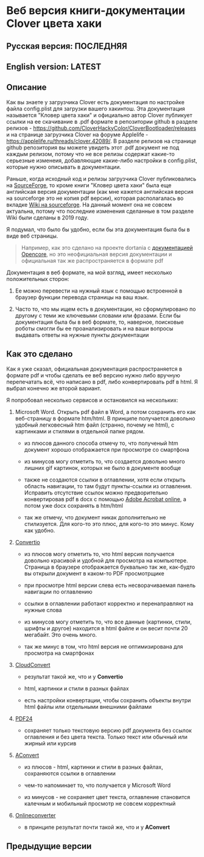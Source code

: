 # Веб версия книги-документации Clover цвета хаки

## Русская версия: ПОСЛЕДНЯЯ

## English version: LATEST

## Описание

Как вы знаете у загрузчика Clover есть документация по настройке файла config.plist для загрузки вашего хакинтош. Эта документация называется "Кловер цвета хаки" и официально автор Clover публикует ссылки на ее скачивание в .pdf формате в репозитории github в разделе релизов - https://github.com/CloverHackyColor/CloverBootloader/releases и на странице загрузчика Clover на форуме Applelife - https://applelife.ru/threads/clover.42089/. В разделе релизов на странице github репозитория вы можете увидеть этот .pdf документ не под каждым релизом, потому что не все релизы содержат какие-то серьезные изменеия, добавляющие какие-либо настройки в config.plist, которые нужно описывать в документации.

Раньше, когда исходный код и релизы загрузчика Clover публиковались на [SourceForge](https://sourceforge.net/projects/cloverefiboot/), то кроме книги "Кловер цвета хаки" была еще английская версия документации (как мне кажется английская версия на sourceforge это не копия pdf версии), которая располагалась во вкладке [Wiki на sourceforge](https://sourceforge.net/p/cloverefiboot/wiki/Home/). На данный момент она не совсем актуальна, потому что последние изменения сделанные в том разделе Wiki были сделаны в 2019 году.

Я подумал, что было бы удобно, если бы эта документация была бы в виде веб страницы.

> Например, как это сделано на проекте dortania с [документацией Opencore](https://dortania.github.io/docs/release/Configuration.html), но это неофициальная версия документации и официальная так же распространяется в формате pdf

Документация в веб формате, на мой взгляд, имеет несколько положительных сторон:

1. Ее можно перевести на нужный язык с помощью встроенной в браузер функции перевода страницы на ваш язык.

2. Часто то, что мы ищем есть в документации, но сформулировано по другому с теми же ключевыми словами или фразами. Если бы документация была бы в веб формате, то, наверное, поисковые роботы смогли бы ее проанализировать и на ваши вопросы выдавать ответы на нужные пункты документации

## Как это сделано

Как я уже сказал, официальная документация распространяется в формате pdf и чтобы сделать ее веб версию нужно либо вручную перепечатать всё, что написано в pdf, либо конвертировать pdf в html. Я выбрал конечно же второй вариант.

Я попробовал несколько сервисов и остановился на нескольких:

1. Microsoft Word. Открыть pdf файл в Word, а потом сохранить его как веб-страницу в формате htm/html. В принципе получается довольно удобный легковесный htm файл (странно, почему не html), с картинками и стилями в отдельной папке рядом.

    - из плюсов данного способа отмечу то, что полученый htm документ хорошо отображается при просмотре со смартфона

    - из минусов могу отметить то, что создается довольно много лишних gif картинок, которых не было в документе вообще

    - также не создаются ссылки в оглавлении, хотя если открыть область навигации, то там будут пункты-ссылки из оглавления. Исправить отсутствие ссылок можно предворительно конвертировав pdf в docx с помощью [Adobe Acrobat online](https://www.adobe.com/ru/acrobat/online/pdf-to-word.html), а потом уже docx сохранять в htm/html

    - так же отмечу, что документ никак дополнительно не стилизуется. Для кого-то это плюс, для кого-то это минус. Кому как удобно.

2. [Convertio](https://convertio.co/pdf-html/)

    - из плюсов могу отметить то, что html версия получается довольно красивой и удобной для просмотра на компьютере. Страница в браузере отображается буквально так же, как-будто вы открыли документ в каком-то PDF просмотрщике

    - при просмотре html версии слева есть несворачиваемая панель навигации по оглавлению

    - ссылки в оглавлении работают корректно и перенаправляют на нужные слова

    - из минусов могу отметить то, что все данные (картинки, стили, шрифты и другое) находится в html файле и он весит почти 20 мегабайт. Это очень много.

    - так же минус в том, что html версия не оптимизирована для просмотра на смартфонах

3. [CloudConvert](https://cloudconvert.com/pdf-to-html)

    - результат такой же, что и у **Convertio**

    - html, картинки и стили в разных файлах

    - есть настройки конвертации, чтобы сохранить объекты внутри html файлы или отдельными внешними файлами

4. [PDF24](https://tools.pdf24.org/)

    - сохраняет только текстовую версию pdf документа без ссылок оглавления и без цвета текста. Только текст или обычный или жирный или курсив

5. [AConvert](https://www.aconvert.com/pdf/pdf-to-html/)

    - из плюсов - html, картинки и стили в разных файлах, сохраняются ссылки в оглавлении

    - чем-то напоминает то, что получается у Microsoft Word

    - из минусов - не сохраняет цвет текста, оглавление становится калечным и мобильный просмотр не совсем корректный

6. [Onlineconverter](https://www.onlineconverter.com/pdf-to-html)

    - в принципе результат почти такой же, что и у **AConvert**

## Предыдущие версии